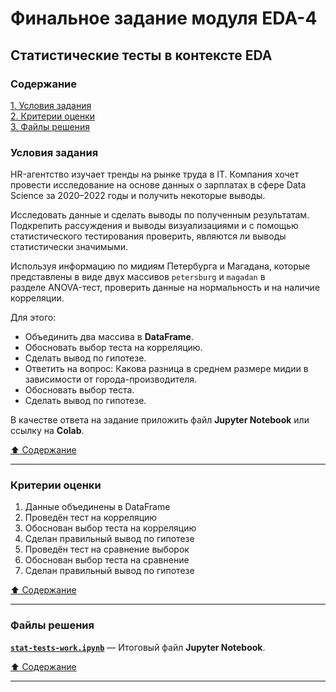 # Финальное задание модуля EDA-4 #

## Статистические тесты в контексте EDA ##

### Содержание ###

[1. Условия задания](#условия-задания)    
[2. Критерии оценки](#критерии-оценки)    
[3. Файлы решения](#файлы-решения)    

### Условия задания ###

HR-агентство изучает тренды на рынке труда в IT. Компания хочет провести
исследование на основе данных о зарплатах в сфере Data Science за 2020–2022 годы
и получить некоторые выводы.

Исследовать данные и сделать выводы по полученным результатам. Подкрепить
рассуждения и выводы визуализациями и с помощью статистического тестирования
проверить, являются ли выводы статистически значимыми.




Используя информацию по мидиям Петербурга и Магадана, которые представлены в
виде двух массивов `petersburg` и `magadan` в разделе ANOVA-тест, проверить
данные на нормальность и на наличие корреляции.

Для этого:

- Объединить два массива в **DataFrame**.
- Обосновать выбор теста на корреляцию.
- Сделать вывод по гипотезе.
- Ответить на вопрос: Какова разница в среднем размере мидии в зависимости от
города-производителя.
- Обосновать выбор теста.
- Сделать вывод по гипотезе.

В качестве ответа на задание приложить файл **Jupyter Notebook** или ссылку на
**Colab**.

[:arrow_up: Содержание](#содержание)

----

### Критерии оценки ###

1. Данные объединены в DataFrame
2. Проведён тест на корреляцию
3. Обоснован выбор теста на корреляцию
4. Сделан правильный вывод по гипотезе
5. Проведён тест на сравнение выборок
6. Обоснован выбор теста на сравнение
7. Сделан правильный вывод по гипотезе

[:arrow_up: Содержание](#содержание)

----

### Файлы решения ###

[**`stat-tests-work.ipynb`**](stat-tests-work.ipynb)&nbsp;&mdash; Итоговый файл
**Jupyter Notebook**.

[:arrow_up: Содержание](#содержание)

----
